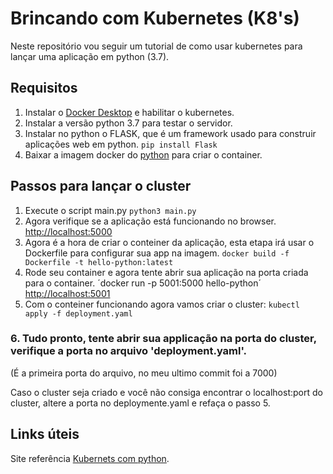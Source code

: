 # Brincando com Kubernetes (K8's)
Neste repositório vou seguir um tutorial de como usar kubernetes para lançar uma aplicação em python (3.7).
## Requisitos
1. Instalar o [Docker Desktop](https://hub.docker.com/editions/community/docker-ce-desktop-windows) e habilitar o kubernetes.
2. Instalar a versão python 3.7 para testar o servidor.
3. Instalar no python o FLASK, que é um framework usado para construir aplicações web em python.
`pip install Flask`
4. Baixar a imagem docker do [python](https://hub.docker.com/_/python/) para criar o container.

## Passos para lançar o cluster
 1. Execute o script main.py
`python3 main.py`   
 2. Agora verifique se a aplicação está funcionando no browser.
[http://localhost:5000](http://localhost:5000)
 3. Agora é a hora de criar o conteiner da aplicação, esta etapa irá usar o Dockerfile para configurar sua app na imagem. 
```docker build -f Dockerfile -t hello-python:latest```
 4. Rode seu container e agora tente abrir sua aplicação na porta criada para o container.
´docker run -p 5001:5000 hello-python´
[http://localhost:5001](http://localhost:5001)
 5. Com o conteiner funcionando agora vamos criar o cluster:
```kubectl apply -f deployment.yaml```
### 6. Tudo pronto, tente abrir sua applicação na porta do cluster, verifique a porta no arquivo 'deployment.yaml'.
(É a primeira porta do arquivo, no meu ultimo commit foi a 7000)

Caso o cluster seja criado e você não consiga encontrar o localhost:port do cluster, altere a porta no deploymente.yaml e refaça o passo 5.

## Links úteis
Site referência [Kubernets com python](https://kubernetes.io/blog/2019/07/23/get-started-with-kubernetes-using-python/).

